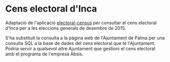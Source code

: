 # Cens electoral d'Inca

Adaptació de l'aplicació [electoral-census](https://github.com/joanfont/electoral-census) per consultar el cens electoral d'Inca per a les eleccions generals de desembre de 2015.

S'ha substituit la consulta a la pàgina web de l'Ajuntament de Palma per una consulta SQL a la base de dades del cens electoral que té l'Ajuntament. Podria servir a qualsevol altre Ajuntament que gestioni el cens electoral amb el programa de l'empresa Absis.
